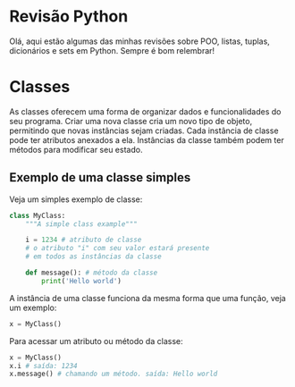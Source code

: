 # Revisão Python

Olá, aqui estão algumas das minhas revisões sobre POO, listas, tuplas, dicionários e sets em Python. Sempre é bom relembrar!

# Classes

As classes oferecem uma forma de organizar dados e funcionalidades do seu programa. Criar uma nova classe cria um novo tipo de objeto, permitindo que novas instâncias sejam criadas. Cada instância de classe pode ter atributos anexados a ela. Instâncias da classe também podem ter métodos para modificar seu estado.

## Exemplo de uma classe simples

Veja um simples exemplo de classe:

```python
class MyClass:
    """A simple class example"""

    i = 1234 # atributo de classe
    # o atributo "i" com seu valor estará presente
    # em todos as instâncias da classe

    def message(): # método da classe
        print('Hello world')
```

A instância de uma classe funciona da mesma forma que uma função, veja um exemplo:

```python
x = MyClass()
```

Para acessar um atributo ou método da classe:

```python
x = MyClass()
x.i # saída: 1234
x.message() # chamando um método. saída: Hello world
```